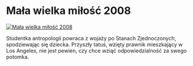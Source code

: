Mała wielka miłość 2008 
=============
[![Mała wielka miłość 2008 ](http://vidos.pl/images/player.gif)](http://vidos.pl/mala-wielka-milosc-2008)

 Studentka antropologii powraca z wojaży po Stanach Zjednoczonych, spodziewając się dziecka. Przyszły tatuś, wzięty prawnik mieszkający w Los Angeles, nie jest pewien, czy chce wziąć odpowiedzialność za swego potomka.
